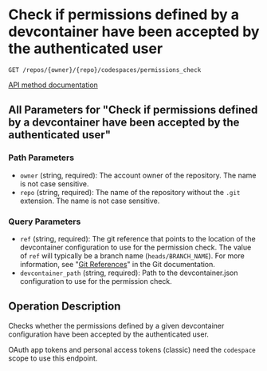 # Check if permissions defined by a devcontainer have been accepted by the authenticated user

`GET /repos/{owner}/{repo}/codespaces/permissions_check`

[API method documentation](https://docs.github.com/rest/codespaces/codespaces#check-if-permissions-defined-by-a-devcontainer-have-been-accepted-by-the-authenticated-user)

## All Parameters for "Check if permissions defined by a devcontainer have been accepted by the authenticated user"

### Path Parameters

- `owner` (string, required): The account owner of the repository. The name is not case sensitive.
- `repo` (string, required): The name of the repository without the `.git` extension. The name is not case sensitive.
### Query Parameters

- `ref` (string, required): The git reference that points to the location of the devcontainer configuration to use for the permission check. The value of `ref` will typically be a branch name (`heads/BRANCH_NAME`). For more information, see "[Git References](https://git-scm.com/book/en/v2/Git-Internals-Git-References)" in the Git documentation.
- `devcontainer_path` (string, required): Path to the devcontainer.json configuration to use for the permission check.

## Operation Description

Checks whether the permissions defined by a given devcontainer configuration have been accepted by the authenticated user.

OAuth app tokens and personal access tokens (classic) need the `codespace` scope to use this endpoint.
